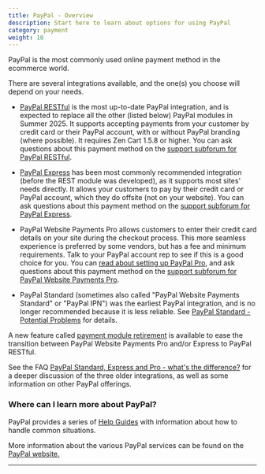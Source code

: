 ```yaml
---
title: PayPal - Overview 
description: Start here to learn about options for using PayPal
category: payment 
weight: 10
---
```


PayPal is the most commonly used online payment method in the ecommerce world.

There are several integrations available, and the one(s) you choose will depend on your needs.

- [PayPal RESTful](/user/payment/paypal_restful/) is the most up-to-date PayPal integration, and is expected to replace all the other (listed below) PayPal modules in Summer 2025. It supports accepting payments from your customer by credit card or their PayPal account, with or without PayPal branding (where possible). It requires Zen Cart 1.5.8 or higher.  You can ask questions about this payment method on the [support subforum for PayPal RESTful](https://www.zen-cart.com/forumdisplay.php?170-PayPal-RESTful-support).

- [PayPal Express](/user/payment/paypal_express_checkout/) has been most commonly recommended integration (before the REST module was developed), as it supports most sites' needs directly.  It allows your customers to pay by their credit card or PayPal account, which they do offsite (not on your website).  You can ask questions about this payment method on the [support subforum for PayPal Express](https://www.zen-cart.com/forumdisplay.php?149-PayPal-Express-Checkout-support).

- PayPal Website Payments Pro allows customers to enter their credit card details on your site during the checkout process.  This more seamless experience is preferred by some vendors, but has a fee and minimum requirements.  Talk to your PayPal account rep to see if this is a good choice for you.  You can [read about setting up PayPal Pro](/user/payment/paypal_express_checkout/#configuring-zen-cart-to-accept-credit-cards-directly-on-your-site), and ask questions about this payment method on the [support subforum for PayPal Website Payments Pro](https://www.zen-cart.com/forumdisplay.php?152-PayPal-Website-Payments-Pro-support).

- PayPal Standard (sometimes also called "PayPal Website Payments Standard" or "PayPal IPN") was the earliest PayPal integration, and is no longer recommended because it is less reliable.  See [PayPal Standard - Potential Problems](/user/payment/paypal_standard/) for details.

A new feature called [payment module retirement](/user/payment/retirement/) is available to ease the transition between PayPal Website Payments Pro and/or Express to PayPal RESTful. 

See the FAQ [PayPal Standard, Express and Pro - what's the difference?](/user/payment/paypal/) for a deeper discussion of the three older integrations, as well as some information on other PayPal offerings. 

### Where can I learn more about PayPal? 

PayPal provides a series of [Help Guides](https://www.paypal.com/us/smarthelp/PAYPAL_HELP_GUIDE) with information about how to handle common situations. 

More information about the various PayPal services can be found on the [PayPal website.](https://www.zen-cart.com/partners/paypal)  

---

